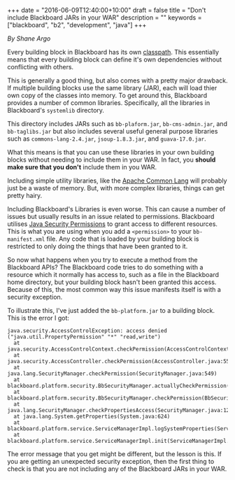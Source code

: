+++
date = "2016-06-09T12:40:00+10:00"
draft = false
title = "Don't include Blackboard JARs in your WAR"
description = ""
keywords = ["blackboard", "b2", "development", "java"]
+++

*By Shane Argo*

Every building block in Blackboard has its own [classpath](https://en.wikipedia.org/wiki/Classpath_(Java)). This essentially means that every building block can define it's own dependencies without conflicting with others. 

This is generally a good thing, but also comes with a pretty major drawback. If multiple building blocks use the same library (JAR), each will load thier own copy of the classes into memory. To get around this, Blackboard provides a number of common libraries. Specifically, all the libraries in Blackboard's `systemlib` directory.

This directory includes JARs such as `bb-plaform.jar`, `bb-cms-admin.jar`, and `bb-taglibs.jar` but also includes several useful general purpose libraries such as `commons-lang-2.4.jar`, `jsoup-1.8.3.jar`, and `guava-17.0.jar`.

What this means is that you can use these libraries in your own building blocks without needing to include them in your WAR. In fact, you **should make sure that you don't** include them in you WAR.

Including simple utility libraries, like the [Apache Common Lang](https://commons.apache.org/proper/commons-lang/) will probably just be a waste of memory. But, with more complex libraries, things can get pretty hairy.

Including Blackboard's Libraries is even worse. This can cause a number of issues but usually results in an issue related to permissions. Blackboard utilises [Java Security Permissions](https://commons.apache.org/proper/commons-lang/) to grant access to different resources. This is what you are using when you add a `<permission>` to your `bb-manifest.xml` file. Any code that is loaded by your building block is restricted to only doing the things that have been granted to it. 

So now what happens when you try to execute a method from the Blackboard APIs? The Blackboard code tries to do something with a resource which it normally has access to, such as a file in the Blackboard home directory, but your building block hasn't been granted this access. Because of this, the most common way this issue manifests itself is with a security exception.

To illustrate this, I've just added the `bb-platform.jar` to a building block. This is the error I got:

````
java.security.AccessControlException: access denied ("java.util.PropertyPermission" "*" "read,write")
  at java.security.AccessControlContext.checkPermission(AccessControlContext.java:372)
  at java.security.AccessController.checkPermission(AccessController.java:559)
  at java.lang.SecurityManager.checkPermission(SecurityManager.java:549)
  at blackboard.platform.security.BbSecurityManager.actuallyCheckPermission(BbSecurityManager.java:115)
  at blackboard.platform.security.BbSecurityManager.checkPermission(BbSecurityManager.java:105)
  at java.lang.SecurityManager.checkPropertiesAccess(SecurityManager.java:1265)
  at java.lang.System.getProperties(System.java:624)
  at blackboard.platform.service.ServiceManagerImpl.logSystemProperties(ServiceManagerImpl.java:734)
  at blackboard.platform.service.ServiceManagerImpl.init(ServiceManagerImpl.java:220)
````

The error message that you get might be different, but the lesson is this. If you are getting an unexpected security exception, then the first thing to check is that you are not including any of the Blackboard JARs in your WAR.


